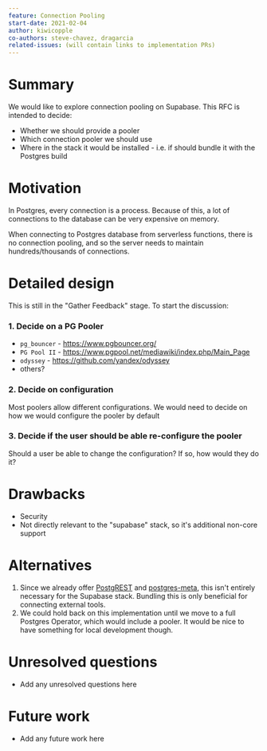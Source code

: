 ```yaml
---
feature: Connection Pooling
start-date: 2021-02-04
author: kiwicopple
co-authors: steve-chavez, dragarcia
related-issues: (will contain links to implementation PRs)
---
```


# Summary
[summary]: #summary

We would like to explore connection pooling on Supabase. This RFC is intended to decide:

- Whether we should provide a pooler
- Which connection pooler we should use
- Where in the stack it would be installed - i.e. if should bundle it with the Postgres build


# Motivation
[motivation]: #motivation

In Postgres, every connection is a process. Because of this, a lot of connections to the database can be very expensive on memory. 

When connecting to Postgres database from serverless functions, there is no connection pooling, and so the server needs to maintain hundreds/thousands of connections.


# Detailed design
[design]: #detailed-design

This is still in the "Gather Feedback" stage. To start the discussion:


### 1. Decide on a PG Pooler

- `pg_bouncer` - https://www.pgbouncer.org/
- `PG Pool II` - https://www.pgpool.net/mediawiki/index.php/Main_Page
- `odyssey` - https://github.com/yandex/odyssey
- others?

### 2. Decide on configuration

Most poolers allow different configurations. We would need to decide on how we would configure the pooler by default

### 3. Decide if the user should be able re-configure the pooler

Should a user be able to change the configuration? If so, how would they do it? 


# Drawbacks
[drawbacks]: #drawbacks

- Security
- Not directly relevant to the "supabase" stack, so it's additional non-core support

# Alternatives
[alternatives]: #alternatives

1. Since we already offer [PostgREST](https://github.com/postgrest/postgrest) and [postgres-meta](https://github.com/supabase/pg-api), this isn't entirely necessary for the Supabase stack. Bundling this is only beneficial for connecting external tools. 
2. We could hold back on this implementation until we move to a full Postgres Operator, which would include a pooler. It would be nice to have something for local development though.


# Unresolved questions
[unresolved]: #unresolved-questions

- Add any unresolved questions here


# Future work
[future]: #future-work

- Add any future work here